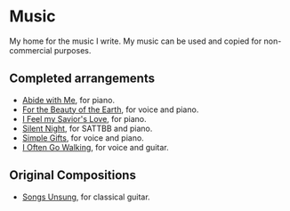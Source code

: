 # Music
My home for the music I write. My music can be used and copied for non-commercial purposes.

## Completed arrangements
- [Abide with Me](https://github.com/ahilton5/music/blob/main/finished/AbideWithMe/abide.pdf), for piano.
- [For the Beauty of the Earth](https://github.com/ahilton5/music/blob/main/finished/ForTheBeautyOfTheEarth/for.pdf), for voice and piano.
- [I Feel my Savior's Love](https://github.com/ahilton5/music/blob/main/finished/IFeelMySaviorsLove/I-Feel-My-Saviors-Love.pdf), for piano.
- [Silent Night](https://github.com/ahilton5/music/blob/main/finished/SilentNight/silent.pdf), for SATTBB and piano.
- [Simple Gifts](https://github.com/ahilton5/music/blob/main/finished/SimpleGifts/simple.pdf), for voice and piano.
- [I Often Go Walking](https://github.com/ahilton5/music/blob/main/finished/IOftenGoWalking/ioften.pdf), for voice and guitar.

## Original Compositions
- [Songs Unsung](https://github.com/ahilton5/music/blob/main/finished/SongsUnsung/guitar.pdf), for classical guitar.
